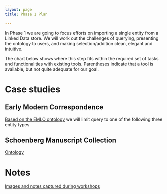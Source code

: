 ```yaml
---
layout: page
title: Phase 1 Plan

---
```


In Phase 1 we are going to focus efforts on importing a single entity from a Linked Data store. We will work out the challenges of querying, presenting the ontology to users, and making selection/addition clean, elegant and intuitive. 

The chart below shows where this step fits within the required set of tasks and functionalities with existing tools. Parentheses indicate that a tool is available, but not quite adequate for our goal.



# Case studies #

## Early Modern Correspondence

[Based on the EMLO ontology](http://demo.seco.tkk.fi/saha/project/index.shtml?model=emlo) we will limit query to one of the following three entity types

## Schoenberg Manuscript Collection

[Ontology](http://demo.seco.tkk.fi/saha/project/index.shtml?model=shoenberg)

# Notes

[Images and notes captured during workshops]({{site.baseurl}}/designs/phase1_notes)
